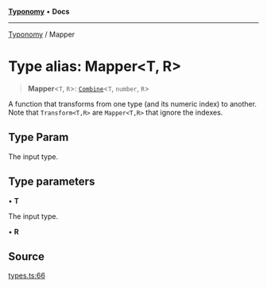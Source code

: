 [**Typonomy**](../README.md) • **Docs**

***

[Typonomy](../globals.md) / Mapper

# Type alias: Mapper\<T, R\>

> **Mapper**\<`T`, `R`\>: [`Combine`](Combine.md)\<`T`, `number`, `R`\>

A function that transforms from one type (and its numeric index) to another.
Note that `Transform<T,R>` are `Mapper<T,R>` that ignore the indexes.

## Type Param

The input type.

## Type parameters

• **T**

The input type.

• **R**

## Source

[types.ts:66](https://github.com/softcraft-development/typonomy/blob/dfbcc96600b9b9b8c6faf47f3caef423e4f1568c/src/types.ts#L66)

